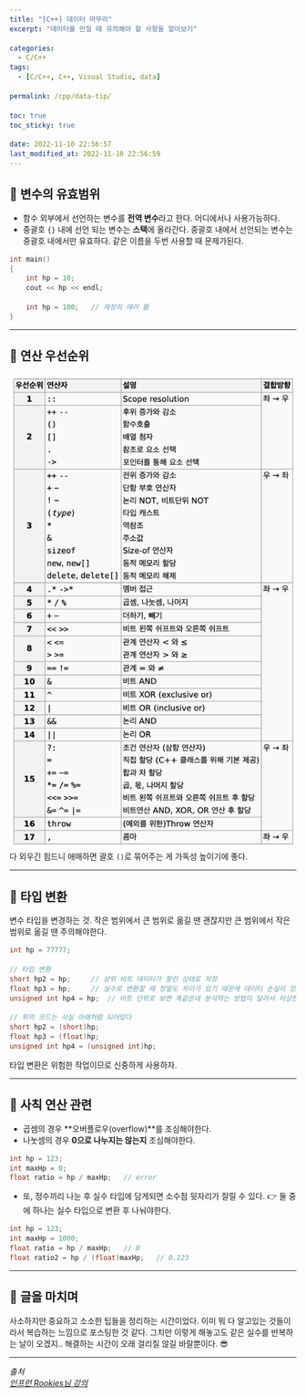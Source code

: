```yaml
---
title: "[C++] 데이터 마무리"
excerpt: "데이터를 만질 때 유의해야 할 사항들 알아보기"

categories:
  - C/C++
tags:
  - [C/C++, C++, Visual Studio, data]

permalink: /cpp/data-tip/

toc: true
toc_sticky: true

date: 2022-11-10 22:56:57
last_modified_at: 2022-11-10 22:56:59
---
```


## 👻 변수의 유효범위
- 함수 외부에서 선언하는 변수를 **전역 변수**라고 한다. 어디에서나 사용가능하다.
- 중괄호 ``` {} ``` 내에 선언 되는 변수는 **스택**에 올라간다. 중괄호 내에서 선언되는 변수는 중괄호 내에서만 유효하다. 같은 이름을 두번 사용할 때 문제가된다.
```c++
int main()
{
    int hp = 10;
    cout << hp << endl;

    int hp = 100;   // 재정의 에러 뜲
}
```

***

## 👻 연산 우선순위
![Alt Text](/assets/images/posts_img/basics/cpp/data-tip/priority.png)   
다 외우긴 힘드니 애매하면 괄호 ``` () ```로 묶어주는 게 가독성 높이기에 좋다.

***

## 👻 타입 변환
변수 타입을 변경하는 것. 작은 범위에서 큰 범위로 옮길 땐 괜찮지만 큰 범위에서 작은 범위로 옮길 땐 주의해야한다.

```c++
int hp = 77777;

// 타입 변환
short hp2 = hp;     // 상위 비트 데이터가 잘린 상태로 저장
float hp3 = hp;     // 실수로 변환할 때 정밀도 차이가 있기 때문에 데이터 손실이 있을 수 있다.
unsigned int hp4 = hp;  // 비트 단위로 보면 똑같은데 분석하는 방법이 달라서 이상한 값이 들어간다.

// 위의 코드는 사실 아래처럼 되어있다
short hp2 = (short)hp;
float hp3 = (float)hp;
unsigned int hp4 = (unsigned int)hp;
```

타입 변환은 위험한 작업이므로 신중하게 사용하자.

***

## 👻 사칙 연산 관련
- 곱셈의 경우 **오버플로우(overflow)**를 조심해야한다.
- 나눗셈의 경우 **0으로 나누지는 않는지** 조심해야한다.
```c++
int hp = 123;
int maxHp = 0;
float ratio = hp / maxHp;   // error
```
- 또, 정수끼리 나눈 후 실수 타입에 담게되면 소수점 뒷자리가 잘릴 수 있다. 👉 둘 중에 하나는 실수 타입으로 변환 후 나눠야한다.
```c++
int hp = 123;
int maxHp = 1000;
float ratio = hp / maxHp;   // 0
float ratio2 = hp / (float)maxHp;   // 0.123
```

***

## 👻 글을 마치며
사소하지만 중요하고 소소한 팁들을 정리하는 시간이었다. 이미 뭐 다 알고있는 것들이라서 복습하는 느낌으로 포스팅한 것 같다. 그치만 이렇게 해놓고도 같은 실수를 반복하는 날이 오겠지.. 해결하는 시간이 오래 걸리질 않길 바랄뿐이다. 😎

***

_출처_   
_[인프런 Rookies님 강의](https://inf.run/bje8)_   